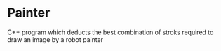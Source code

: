 # Painter
C++ program which deducts the best combination of stroks required to draw an image by a robot painter

